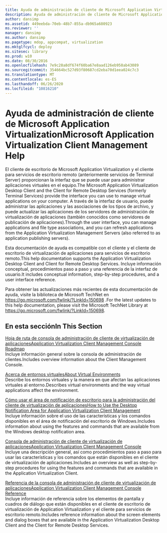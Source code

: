```yaml
---
title: Ayuda de administración de cliente de Microsoft Application Virtualization
description: Ayuda de administración de cliente de Microsoft Application Virtualization
author: dansimp
ms.assetid: 449eebda-70eb-48b7-855a-db965a680923
ms.reviewer: ''
manager: dansimp
ms.author: dansimp
ms.pagetype: mdop, appcompat, virtualization
ms.mktglfcycl: deploy
ms.sitesec: library
ms.prod: w10
ms.date: 08/30/2016
ms.openlocfilehash: 7e9c28a8df674f60ba67e8aad126eb958ab43089
ms.sourcegitcommit: 354664bc527d93f80687cd2eba70d1eea024c7c3
ms.translationtype: MT
ms.contentlocale: es-ES
ms.lasthandoff: 06/26/2020
ms.locfileid: "10816210"
---
```

# <span data-ttu-id="16d26-103">Ayuda de administración de cliente de Microsoft Application Virtualization</span><span class="sxs-lookup"><span data-stu-id="16d26-103">Microsoft Application Virtualization Client Management Help</span></span>


<span data-ttu-id="16d26-104">El cliente de escritorio de Microsoft Application Virtualization y el cliente para servicios de escritorio remoto (anteriormente servicios de Terminal Server) proporcionan la interfaz que se puede usar para administrar aplicaciones virtuales en el equipo.</span><span class="sxs-lookup"><span data-stu-id="16d26-104">The Microsoft Application Virtualization Desktop Client and the Client for Remote Desktop Services (formerly Terminal Services) provide the interface you can use to manage virtual applications on your computer.</span></span> <span data-ttu-id="16d26-105">A través de la interfaz de usuario, puede administrar las aplicaciones y las asociaciones de los tipos de archivo, y puede actualizar las aplicaciones de los servidores de administración de virtualización de aplicaciones (también conocidos como servidores de publicación de aplicaciones).</span><span class="sxs-lookup"><span data-stu-id="16d26-105">Through the user interface, you can manage applications and file type associations, and you can refresh applications from the Application Virtualization Management Servers (also referred to as application publishing servers).</span></span>

<span data-ttu-id="16d26-106">Esta documentación de ayuda es compatible con el cliente y el cliente de escritorio de virtualización de aplicaciones para servicios de escritorio remoto.</span><span class="sxs-lookup"><span data-stu-id="16d26-106">This help documentation supports the Application Virtualization Desktop Client and Client for Remote Desktop Services.</span></span> <span data-ttu-id="16d26-107">Incluye información conceptual, procedimientos paso a paso y una referencia de la interfaz de usuario.</span><span class="sxs-lookup"><span data-stu-id="16d26-107">It includes conceptual information, step-by-step procedures, and a user interface reference.</span></span>

<span data-ttu-id="16d26-108">Para obtener las actualizaciones más recientes de esta documentación de ayuda, visite la biblioteca de Microsoft TechNet en <https://go.microsoft.com/fwlink/?LinkId=150698> .</span><span class="sxs-lookup"><span data-stu-id="16d26-108">For the latest updates to this help documentation, please visit the Microsoft TechNet Library at <https://go.microsoft.com/fwlink/?LinkId=150698>.</span></span>

## <span data-ttu-id="16d26-109">En esta sección</span><span class="sxs-lookup"><span data-stu-id="16d26-109">In This Section</span></span>


<a href="" id="application-virtualization-client-management-console-roadmap"></a>[<span data-ttu-id="16d26-110">Hoja de ruta de consola de administración de cliente de virtualización de aplicaciones</span><span class="sxs-lookup"><span data-stu-id="16d26-110">Application Virtualization Client Management Console Roadmap</span></span>](application-virtualization-client-management-console-roadmap.md)  
<span data-ttu-id="16d26-111">Incluye información general sobre la consola de administración de clientes.</span><span class="sxs-lookup"><span data-stu-id="16d26-111">Includes overview information about the Client Management Console.</span></span>

<a href="" id="about-virtual-environments"></a>[<span data-ttu-id="16d26-112">Acerca de entornos virtuales</span><span class="sxs-lookup"><span data-stu-id="16d26-112">About Virtual Environments</span></span>](about-virtual-environments.md)  
<span data-ttu-id="16d26-113">Describe los entornos virtuales y la manera en que afectan las aplicaciones virtuales al entorno.</span><span class="sxs-lookup"><span data-stu-id="16d26-113">Describes virtual environments and the way virtual applications affect the environment.</span></span>

<a href="" id="how-to-use-the-desktop-notification-area-for-application-virtualization-client-management"></a>[<span data-ttu-id="16d26-114">Cómo usar el área de notificación de escritorio para la administración del cliente de virtualización de aplicaciones</span><span class="sxs-lookup"><span data-stu-id="16d26-114">How to Use the Desktop Notification Area for Application Virtualization Client Management</span></span>](how-to-use-the-desktop-notification-area-for-application-virtualization-client-management.md)  
<span data-ttu-id="16d26-115">Incluye información sobre el uso de las características y los comandos disponibles en el área de notificación del escritorio de Windows.</span><span class="sxs-lookup"><span data-stu-id="16d26-115">Includes information about using the features and commands that are available from the Windows desktop notification area.</span></span>

<a href="" id="application-virtualization-client-management-console"></a>[<span data-ttu-id="16d26-116">Consola de administración de cliente de virtualización de aplicaciones</span><span class="sxs-lookup"><span data-stu-id="16d26-116">Application Virtualization Client Management Console</span></span>](application-virtualization-client-management-console.md)  
<span data-ttu-id="16d26-117">Incluye una descripción general, así como procedimientos paso a paso para usar las características y los comandos que están disponibles en el cliente de virtualización de aplicaciones.</span><span class="sxs-lookup"><span data-stu-id="16d26-117">Includes an overview as well as step-by-step procedures for using the features and commands that are available in the Application Virtualization Client.</span></span>

<a href="" id="application-virtualization-client-management-console-reference"></a>[<span data-ttu-id="16d26-118">Referencia de la consola de administración de cliente de virtualización de aplicaciones</span><span class="sxs-lookup"><span data-stu-id="16d26-118">Application Virtualization Client Management Console Reference</span></span>](application-virtualization-client-management-console-reference.md)  
<span data-ttu-id="16d26-119">Incluye información de referencia sobre los elementos de pantalla y cuadros de diálogo que están disponibles en el cliente de escritorio de virtualización de Application Virtualization y el cliente para servicios de escritorio remoto.</span><span class="sxs-lookup"><span data-stu-id="16d26-119">Includes reference information about the screen elements and dialog boxes that are available in the Application Virtualization Desktop Client and the Client for Remote Desktop Services.</span></span>

 

 





